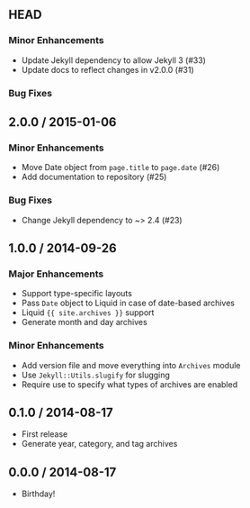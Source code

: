 ## HEAD

### Minor Enhancements
  * Update Jekyll dependency to allow Jekyll 3 (#33)
  * Update docs to reflect changes in v2.0.0 (#31)

### Bug Fixes

## 2.0.0 / 2015-01-06

### Minor Enhancements
  * Move Date object from `page.title` to `page.date` (#26)
  * Add documentation to repository (#25)

### Bug Fixes
  * Change Jekyll dependency to ~> 2.4 (#23)

## 1.0.0 / 2014-09-26

### Major Enhancements
  * Support type-specific layouts
  * Pass `Date` object to Liquid in case of date-based archives
  * Liquid `{{ site.archives }}` support
  * Generate month and day archives

### Minor Enhancements
  * Add version file and move everything into `Archives` module
  * Use `Jekyll::Utils.slugify` for slugging
  * Require use to specify what types of archives are enabled

## 0.1.0 / 2014-08-17
  * First release
  * Generate year, category, and tag archives

## 0.0.0 / 2014-08-17
  * Birthday!
